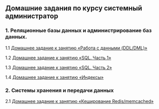 ## Домашние задания по курсу системный администратор
### 1. Реляционные базы данных и администрирование баз данных.
1.1 [Домашнее задание к занятию «Работа с данными (DDL/DML)»](https://github.com/EugeneNizhNov/SYS-homewok/tree/main/(DDL_DML))

1.2 [Домашнее задание к занятию «SQL. Часть 1»](https://github.com/EugeneNizhNov/SYS-homewok/tree/main/sql1)

1.3 [Домашнее задание к занятию «SQL. Часть 2»](https://github.com/EugeneNizhNov/SYS-homewok/tree/main/sql2)

1.4 [Домашнее задание к занятию «Индексы»](https://github.com/EugeneNizhNov/SYS-homewok/tree/main/Indexes)

### 2. Системы хранения и передачи данных
2.1 [Домашнее задание к занятию «Кеширование Redis/memcached»](https://github.com/EugeneNizhNov/SYS-homewok/tree/main/redis)
